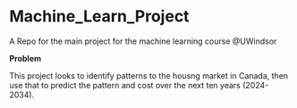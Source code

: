 # Machine_Learn_Project
A Repo for the main project for the machine learning course @UWindsor

<b>Problem</b>
<p>
  This project looks to identify patterns to the housng market in Canada, then use that to predict the pattern and cost over the next ten years (2024-2034).
</p>
